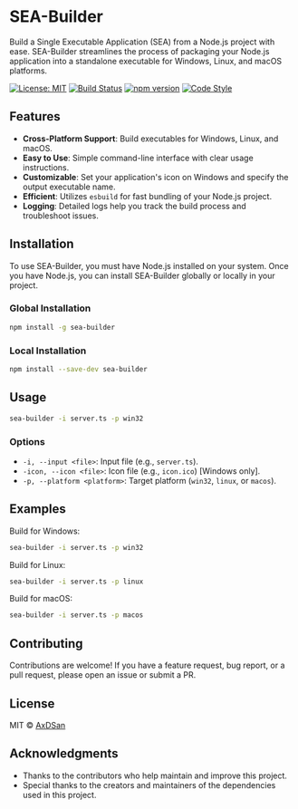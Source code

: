 # SEA-Builder

Build a Single Executable Application (SEA) from a Node.js project with ease. SEA-Builder streamlines the process of packaging your Node.js application into a standalone executable for Windows, Linux, and macOS platforms.

[![License: MIT](https://img.shields.io/badge/License-MIT-yellow.svg)](https://opensource.org/licenses/MIT)
[![Build Status](https://travis-ci.com/AxDSan/SEA-Builder.svg?branch=master)](https://travis-ci.com/AxDSan/SEA-Builder)
[![npm version](https://badge.fury.io/js/sea-builder.svg)](https://badge.fury.io/js/sea-builder)
[![Code Style](https://img.shields.io/badge/code_style-standard-brightgreen.svg)](https://standardjs.com)

## Features

- **Cross-Platform Support**: Build executables for Windows, Linux, and macOS.
- **Easy to Use**: Simple command-line interface with clear usage instructions.
- **Customizable**: Set your application's icon on Windows and specify the output executable name.
- **Efficient**: Utilizes `esbuild` for fast bundling of your Node.js project.
- **Logging**: Detailed logs help you track the build process and troubleshoot issues.

## Installation

To use SEA-Builder, you must have Node.js installed on your system. Once you have Node.js, you can install SEA-Builder globally or locally in your project.

### Global Installation

```bash
npm install -g sea-builder
```

### Local Installation

```bash
npm install --save-dev sea-builder
```

## Usage

```bash
sea-builder -i server.ts -p win32
```

### Options

- `-i, --input <file>`: Input file (e.g., `server.ts`).
- `-icon, --icon <file>`: Icon file (e.g., `icon.ico`) [Windows only].
- `-p, --platform <platform>`: Target platform (`win32`, `linux`, or `macos`).

## Examples

Build for Windows:

```bash
sea-builder -i server.ts -p win32
```

Build for Linux:

```bash
sea-builder -i server.ts -p linux
```

Build for macOS:

```bash
sea-builder -i server.ts -p macos
```

## Contributing

Contributions are welcome! If you have a feature request, bug report, or a pull request, please open an issue or submit a PR.

## License

MIT © [AxDSan](https://github.com/AxDSan)

## Acknowledgments

- Thanks to the contributors who help maintain and improve this project.
- Special thanks to the creators and maintainers of the dependencies used in this project.
